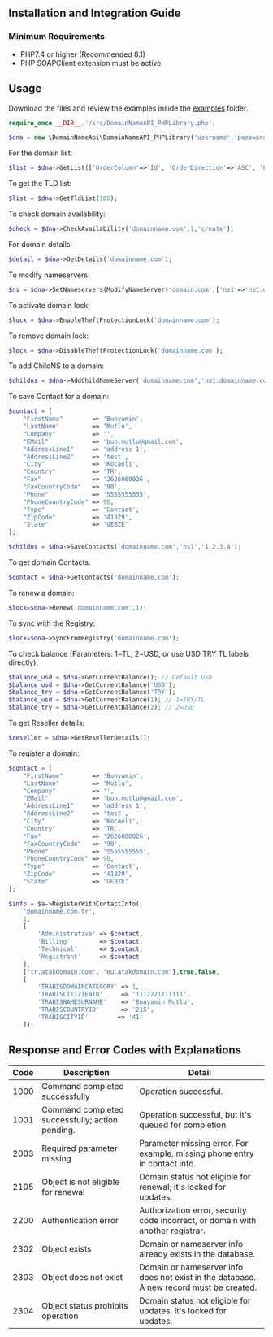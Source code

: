 ## Installation and Integration Guide

### Minimum Requirements

- PHP7.4 or higher (Recommended 8.1)
- PHP SOAPClient extension must be active.

## Usage

Download the files and review the examples inside the [examples](examples) folder.

```php
require_once __DIR__.'/src/DomainNameAPI_PHPLibrary.php';

$dna = new \DomainNameApi\DomainNameAPI_PHPLibrary('username','password');
```

For the domain list:

```php
$list = $dna->GetList(['OrderColumn'=>'Id', 'OrderDirection'=>'ASC', 'PageNumber'=>0,'PageSize'=>1000]);
```

To get the TLD list:

```php
$list = $dna->GetTldList(100);
```

To check domain availability:

```php
$check = $dna->CheckAvailability('domainname.com',1,'create');
```

For domain details:

```php
$detail = $dna->GetDetails('domainname.com');
```

To modify nameservers:

```php
$ns = $dna->SetNameservers(ModifyNameServer('domain.com',['ns1'=>'ns1.domain.com','ns2'=>'ns2.domain.com']);
```

To activate domain lock:

```php
$lock = $dna->EnableTheftProtectionLock('domainname.com');
```

To remove domain lock:

```php
$lock = $dna->DisableTheftProtectionLock('domainname.com');
```

To add ChildNS to a domain:

```php
$childns = $dna->AddChildNameServer('domainname.com','ns1.domainname.com','1.2.3.4');
```

To save Contact for a domain:

```php
$contact = [
    "FirstName"        => 'Bunyamin',
    "LastName"         => 'Mutlu',
    "Company"          => '',
    "EMail"            => 'bun.mutlu@gmail.com',
    "AddressLine1"     => 'address 1',
    "AddressLine2"     => 'test',
    "City"             => 'Kocaeli',
    "Country"          => 'TR',
    "Fax"              => '2626060026',
    "FaxCountryCode"   => '90',
    "Phone"            => '5555555555',
    "PhoneCountryCode" => 90,
    "Type"             => 'Contact',
    "ZipCode"          => '41829',
    "State"            => 'GEBZE'
];

$childns = $dna->SaveContacts('domainname.com','ns1','1.2.3.4');
```

To get domain Contacts:

```php
$contact = $dna->GetContacts('domainname.com');
```

To renew a domain:

```php
$lock=$dna->Renew('domainname.com',1);
```

To sync with the Registry:

```php
$lock=$dna->SyncFromRegistry('domainname.com');
```

To check balance (Parameters: 1=TL, 2=USD, or use USD TRY TL labels directly):

```php
$balance_usd = $dna->GetCurrentBalance(); // Default USD
$balance_usd = $dna->GetCurrentBalance('USD');
$balance_try = $dna->GetCurrentBalance('TRY');
$balance_usd = $dna->GetCurrentBalance(1); // 1=TRY/TL
$balance_try = $dna->GetCurrentBalance(2); // 2=USD
```

To get Reseller details:

```php
$reseller = $dna->GetResellerDetails();
```

To register a domain:

```php
$contact = [
    "FirstName"        => 'Bunyamin',
    "LastName"         => 'Mutlu',
    "Company"          => '',
    "EMail"            => 'bun.mutlu@gmail.com',
    "AddressLine1"     => 'address 1',
    "AddressLine2"     => 'test',
    "City"             => 'Kocaeli',
    "Country"          => 'TR',
    "Fax"              => '2626060026',
    "FaxCountryCode"   => '90',
    "Phone"            => '5555555555',
    "PhoneCountryCode" => 90,
    "Type"             => 'Contact',
    "ZipCode"          => '41829',
    "State"            => 'GEBZE'
];

$info = $a->RegisterWithContactInfo(
    'domainname.com.tr',
    1,
    [
        'Administrative' => $contact,
        'Billing'        => $contact,
        'Technical'      => $contact,
        'Registrant'     => $contact
    ],
    ["tr.atakdomain.com", "eu.atakdomain.com"],true,false,
    [
        'TRABISDOMAINCATEGORY' => 1,
        'TRABISCITIZIENID'     => '1112221111111',
        'TRABISNAMESURNAME'    => 'Bunyamin Mutlu',
        'TRABISCOUNTRYID'      => '215',
        'TRABISCITYID'        => '41'
    ]);
```

## Response and Error Codes with Explanations

| Code | Description                                     | Detail                                                                                  |
| ---- | ----------------------------------------------- | --------------------------------------------------------------------------------------- |
| 1000 | Command completed successfully                  | Operation successful.                                                                   |
| 1001 | Command completed successfully; action pending. | Operation successful, but it's queued for completion.                                   |
| 2003 | Required parameter missing                      | Parameter missing error. For example, missing phone entry in contact info.              |
| 2105 | Object is not eligible for renewal              | Domain status not eligible for renewal; it's locked for updates.                        |
| 2200 | Authentication error                            | Authorization error, security code incorrect, or domain with another registrar.         |
| 2302 | Object exists                                   | Domain or nameserver info already exists in the database.                               |
| 2303 | Object does not exist                           | Domain or nameserver info does not exist in the database. A new record must be created. |
| 2304 | Object status prohibits operation               | Domain status not eligible for updates, it's locked for updates.                        |
